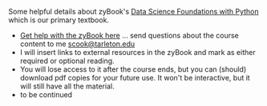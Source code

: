Some helpful details about zyBook's [Data Science Foundations with Python](https://www.zybooks.com/catalog/data-science-foundations-python/) which is our primary textbook.
- [Get help with the zyBook here](https://zybooks.zendesk.com/hc/en-us) ... send questions about the course content to me scook@tarleton.edu
- I will insert links to external resources in the zyBook and mark as either required or optional reading.
- You will lose access to it after the course ends, but you can (should) download pdf copies for your future use. It won't be interactive, but it will still have all the material.
- to be continued
